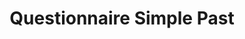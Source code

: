 ---
title: Questionnaire Simple Past
layout: revealjs-talkabout
quantity: 4
script: 
- "&nbsp;"
- "Tell me about your last vacation. Where did you go? What did you do?"
- "What did you do for you last birthday?"
- "Who was your first crush?"
- "What was the last really difficult thing you had to do?"
- "What did you eat for you last meal?"
- "Who did you meet last week? What did you do together?"
- "Tell me about what you did for the last 24 hours."
- "When was the last time you were really excited about something?"
- "Tell me about where you lived as a child."
- "When was the last time you went to an amusement park? How was it?"
- "What was the best meal you ate recently?"
- "How did you come here?"
- "When was the last time you went to a movie theater? What did you see?"
- "Talk about the last time you were really scared."
- "Tell me about your best or worst school teacher."
- "What tech problems annoyed you recently?"
- "What was your first TV like?"
- "What are some events in the past that made you who you are?"
- "What did your bedroom look like when you were a teenager?"
- "What bands were popular when you were young?"
- "When was the last time you were shocked?"
- "What chores did you have to do when you were young?"
- "Where did you hang out with your friends last? What did you do?"
- "Who were some of your favorite sports stars in the past?"
- "What did they play?"
- "Why were they your favorite?"
- "Name some of your country’s famous sports stars of the past."
- "Why were they famous?"
- "What was your best memory from when you were a child?"
- "What is your earliest memory?"
- "Who was your childhood best friend?"
- "What games did you like to play when you were a child?"
- "What were some of your favorite toys?"
- "Which was better for you: elementary school, junior high school or high school?  Why?"
- "Did you study hard in high school?"
- "What kinds of food did you eat when you were a child? Do you eat the same things now?"
- "What was your country like when you were a child?"
- "Do you think the past was better than the present? Why or why not?"
- "What were some of the benefits of living in the past?"
---